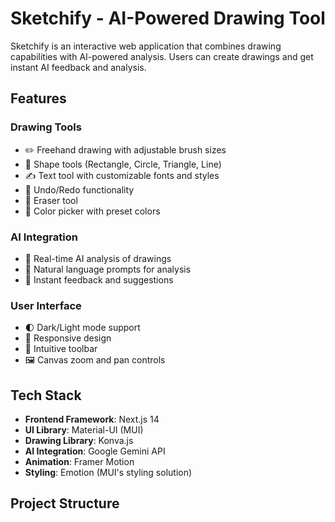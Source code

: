 # Sketchify - AI-Powered Drawing Tool

Sketchify is an interactive web application that combines drawing capabilities with AI-powered analysis. Users can create drawings and get instant AI feedback and analysis.

## Features

### Drawing Tools
- ✏️ Freehand drawing with adjustable brush sizes
- 🔷 Shape tools (Rectangle, Circle, Triangle, Line)
- ✍️ Text tool with customizable fonts and styles
- 🔄 Undo/Redo functionality
- 🧹 Eraser tool
- 🎨 Color picker with preset colors

### AI Integration
- 🤖 Real-time AI analysis of drawings
- 💭 Natural language prompts for analysis
- 📝 Instant feedback and suggestions

### User Interface
- 🌓 Dark/Light mode support
- 📱 Responsive design
- 🎯 Intuitive toolbar
- 🖼️ Canvas zoom and pan controls

## Tech Stack

- **Frontend Framework**: Next.js 14
- **UI Library**: Material-UI (MUI)
- **Drawing Library**: Konva.js
- **AI Integration**: Google Gemini API
- **Animation**: Framer Motion
- **Styling**: Emotion (MUI's styling solution)

## Project Structure
